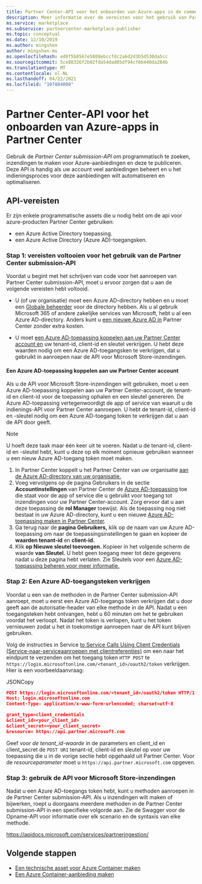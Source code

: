 ```yaml
---
title: Partner Center-API voor het onboarden van Azure-apps in de commerciële marketplace van Microsoft
description: Meer informatie over de vereisten voor het gebruik van Partner Center submission-API voor Azure-apps in de commerciële marketplace op Microsoft Partner Center.
ms.service: marketplace
ms.subservice: partnercenter-marketplace-publisher
ms.topic: conceptual
ms.date: 12/10/2019
ms.author: mingshen
author: mingshen-ms
ms.openlocfilehash: ed8f5b8567e5808ebccfdc2a6d2d3b5d530da5cc
ms.sourcegitcommit: 5ce88326f2b02fda54dad05df94cf0b440da284b
ms.translationtype: MT
ms.contentlocale: nl-NL
ms.lasthandoff: 04/22/2021
ms.locfileid: "107884008"
---
```

# <a name="partner-center-submission-api-to-onboard-azure-apps-in-partner-center"></a>Partner Center-API voor het onboarden van Azure-apps in Partner Center

Gebruik de *Partner Center submission-API om* programmatisch te zoeken, inzendingen te maken voor Azure-aanbiedingen en deze te publiceren.  Deze API is handig als uw account veel aanbiedingen beheert en u het indieningsproces voor deze aanbiedingen wilt automatiseren en optimaliseren.

## <a name="api-prerequisites"></a>API-vereisten

Er zijn enkele programmatische assets die u nodig hebt om de api voor azure-producten Partner Center gebruiken: 

- een Azure Active Directory toepassing.
- een Azure Active Directory (Azure AD)-toegangsken.

### <a name="step-1-complete-prerequisites-for-using-the-partner-center-submission-api"></a>Stap 1: vereisten voltooien voor het gebruik van de Partner Center submission-API

Voordat u begint met het schrijven van code voor het aanroepen van Partner Center submission-API, moet u ervoor zorgen dat u aan de volgende vereisten hebt voltooid.

- U (of uw organisatie) moet een Azure AD-directory hebben en u moet een [Globale beheerder](../../active-directory/roles/permissions-reference.md) voor de directory hebben. Als u al gebruik Microsoft 365 of andere zakelijke services van Microsoft, hebt u al een Azure AD-directory. Anders kunt u [een nieuwe Azure AD in](/windows/uwp/publish/associate-azure-ad-with-partner-center#create-a-brand-new-azure-ad-to-associate-with-your-partner-center-account) Partner Center zonder extra kosten.

- U moet [een Azure AD-toepassing koppelen aan uw Partner Center account en](/windows/uwp/monetize/create-and-manage-submissions-using-windows-store-services#associate-an-azure-ad-application-with-your-windows-partner-center-account) uw tenant-id, client-id en sleutel verkrijgen. U hebt deze waarden nodig om een Azure AD-toegangsken te verkrijgen, dat u gebruikt in aanroepen naar de API voor Microsoft Store-inzendingen.

#### <a name="how-to-associate-an-azure-ad-application-with-your-partner-center-account"></a>Een Azure AD-toepassing koppelen aan uw Partner Center account

Als u de API voor Microsoft Store-inzendingen wilt gebruiken, moet u een Azure AD-toepassing koppelen aan uw Partner Center-account, de tenant-id en client-id voor de toepassing ophalen en een sleutel genereren. De Azure AD-toepassing vertegenwoordigt de app of service van waaruit u de indienings-API voor Partner Center aanroepen. U hebt de tenant-id, client-id en -sleutel nodig om een Azure AD-toegang token te verkrijgen dat u aan de API door geeft.

>[!Note]
>U hoeft deze taak maar één keer uit te voeren. Nadat u de tenant-id, client-id en -sleutel hebt, kunt u deze op elk moment opnieuw gebruiken wanneer u een nieuw Azure AD-toegang token moet maken.

1. In Partner Center koppelt u het Partner Center van uw organisatie [aan de Azure AD-directory van uw organisatie.](/windows/uwp/publish/associate-azure-ad-with-partner-center)
1. Voeg vervolgens  op de pagina Gebruikers in de sectie **Accountinstellingen** van Partner Center de [Azure AD-toepassing](/windows/uwp/publish/add-users-groups-and-azure-ad-applications#add-azure-ad-applications-to-your-partner-center-account) toe die staat voor de app of service die u gebruikt voor toegang tot inzendingen voor uw Partner Center-account. Zorg ervoor dat u aan deze toepassing de **rol Manager** toewijst. Als de toepassing nog niet bestaat in uw Azure AD-directory, kunt u een nieuwe [Azure AD-toepassing maken in Partner Center](/windows/uwp/publish/add-users-groups-and-azure-ad-applications#create-a-new-azure-ad-application-account-in-your-organizations-directory-and-add-it-to-your-partner-center-account).
1. Ga terug naar de **pagina Gebruikers,** klik op de naam van uw Azure AD-toepassing om naar de toepassingsinstellingen te gaan en kopieer de **waarden tenant-id** en **client-id.**
1. Klik **op Nieuwe sleutel toevoegen.** Kopieer in het volgende scherm de waarde **van Sleutel.** U hebt geen toegang meer tot deze gegevens nadat u deze pagina hebt verlaten. Zie Sleutels voor een [Azure AD-toepassing beheren voor meer informatie.](/windows/uwp/publish/add-users-groups-and-azure-ad-applications#manage-keys)

### <a name="step-2-obtain-an-azure-ad-access-token"></a>Stap 2: Een Azure AD-toegangsteken verkrijgen

Voordat u een van de methoden in de Partner Center submission-API aanroept, moet u  eerst een Azure AD-toegangs token verkrijgen dat u door geeft aan de autorisatie-header van elke methode in de API. Nadat u een toegangsteken hebt ontvangen, hebt u 60 minuten om het te gebruiken voordat het verloopt. Nadat het token is verlopen, kunt u het token vernieuwen zodat u het in toekomstige aanroepen naar de API kunt blijven gebruiken.

Volg de instructies in Service [to Service Calls Using Client Credentials (Service-naar-serviceaanroepen met clientreferenties)](../../active-directory/azuread-dev/v1-oauth2-client-creds-grant-flow.md) om een naar het eindpunt te verzenden om het toegang token `HTTP POST` te `https://login.microsoftonline.com/<tenant_id>/oauth2/token` verkrijgen. Hier is een voorbeeldaanvraag:

JSONCopy
```Json
POST https://login.microsoftonline.com/<tenant_id>/oauth2/token HTTP/1.1
Host: login.microsoftonline.com
Content-Type: application/x-www-form-urlencoded; charset=utf-8

grant_type=client_credentials
&client_id=<your_client_id>
&client_secret=<your_client_secret>
&resource= https://api.partner.microsoft.com
```

Geef voor *de tenant_id-waarde* in de parameters en client_id en client_secret de `POST URI` tenant-id,  client-id en sleutel op voor uw toepassing die u in de vorige sectie hebt opgehaald uit Partner Center.  Voor de *resourceparameter* moet u `https://api.partner.microsoft.com` opgeven.

### <a name="step-3-use-the-microsoft-store-submission-api"></a>Stap 3: gebruik de API voor Microsoft Store-inzendingen

Nadat u een Azure AD-toegangs token hebt, kunt u methoden aanroepen in de Partner Center submission-API. Als u inzendingen wilt maken of bijwerken, roept u doorgaans meerdere methoden in de Partner Center submission-API in een specifieke volgorde aan. Zie de Swagger voor de Opname-API voor informatie over elk scenario en de syntaxis van elke methode.

https://apidocs.microsoft.com/services/partneringestion/

## <a name="next-steps"></a>Volgende stappen

* [Een technische asset voor Azure Container maken](../azure-container-technical-assets.md)
* [Een Azure Container-aanbieding maken](../azure-container-offer-setup.md)